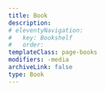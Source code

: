 ```yaml
---
title: Book
description:
# eleventyNavigation:
#   key: Bookshelf
#   order:
templateClass: page-books
modifiers: -media
archiveLink: false
type: Book
---
```

